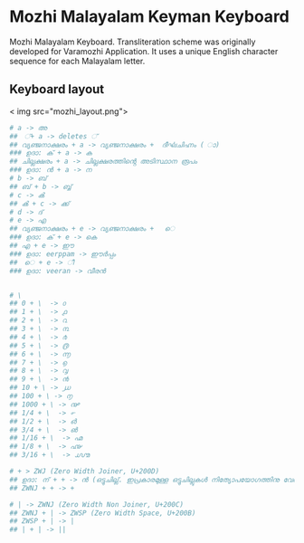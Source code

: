 # Mozhi Malayalam Keyman Keyboard

Mozhi Malayalam Keyboard. Transliteration scheme was originally developed for Varamozhi Application. It uses a unique English character sequence for each Malayalam letter.

## Keyboard layout

< img src="mozhi_layout.png"> </img>

```perl
# a -> അ
##  ്+ a -> deletes ്
## വ്യഞ്ജനാക്ഷരം + a -> വ്യഞ്ജനാക്ഷരം +  ദീൎഘചിഹ്നം ( ാ)
### ഉദാ: ക് + a -> ക
## ചില്ലക്ഷരം ‍+ a -> ചില്ലക്ഷരത്തിൻ്റെ അടിസ്ഥാന രൂപം
### ഉദാ: ൻ + a -> ന 
# b -> ബ്
## ബ് + b -> ബ്ബ്
# c -> ൿ
## ൿ + c ‍-> ക്ക്
# d -> ദ്
# e -> എ
## വ്യഞ്ജനാക്ഷരം + e -> വ്യഞ്ജനാക്ഷരം +   െ
### ഉദാ: ക് ‍+ e -> കെ
## എ + e -> ഈ
### ഉദാ: eerppam -> ഈർപ്പം
##  െ + e -> ീ
### ഉദാ: veeran -> വീരൻ


# \
## 0 + \  -> ൦
## 1 + \  -> ൧
## 2 + \  -> ൨
## 3 + \  -> ൩
## 4 + \  -> ൪
## 5 + \  -> ൫
## 6 + \  -> ൬
## 7 + \  -> ൭
## 8 + \  -> ൮
## 9 + \  -> ൯
## 10 + \ -> ൰
## 100 + \ -> ൱
## 1000 + \ -> ൲
## 1/4 + \  -> ൳
## 1/2 + \  -> ൴
## 3/4 + \  -> ൵
## 1/16 + \  -> ൶
## 1/8 + \  -> ൷
## 3/16 + \  -> ൸

# + > ZWJ (Zero Width Joiner, U+200D)
## ഉദാ: ന് + + -> ന്‍ (ഒട്ടുചില്ല്. ഇപ്രകാരമുള്ള ഒട്ടുചില്ലുകൾ നിത്യോപയോഗത്തിനു വേണ്ടിയുള്ളതല്ല്)
## ZWNJ + + -> +

# | -> ZWNJ (Zero Width Non Joiner, U+200C)
## ZWNJ + | -> ZWSP (Zero Width Space, U+200B)
## ZWSP + | -> |
## | + | -> ||
```